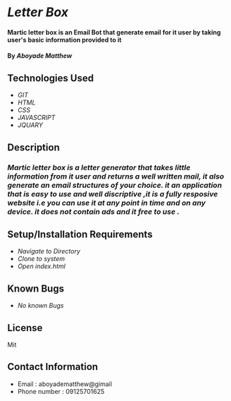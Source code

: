 # _Letter Box_

#### Martic letter box is an Email Bot that generate email for it user by taking user's basic information provided to it 

#### By _**Aboyade Matthew**_

## Technologies Used

* _GIT_
* _HTML_
* _CSS_
* _JAVASCRIPT_
* _JQUARY_

## Description

### _Martic letter box is a letter generator that takes little information from it user and returns a well written mail, it also generate an email structures  of your choice. it an application that is easy to use and well discriptive ,it is a fully resposive website i.e you can use it at any point in time and on any device. it does not contain ads and it free to use ._

## Setup/Installation Requirements

* _Navigate to Directory_
* _Clone to system_
* _Open index.html_


## Known Bugs

* _No known Bugs_

## License

Mit

## Contact Information

* Email : aboyadematthew@gimail
* Phone number : 09125701625